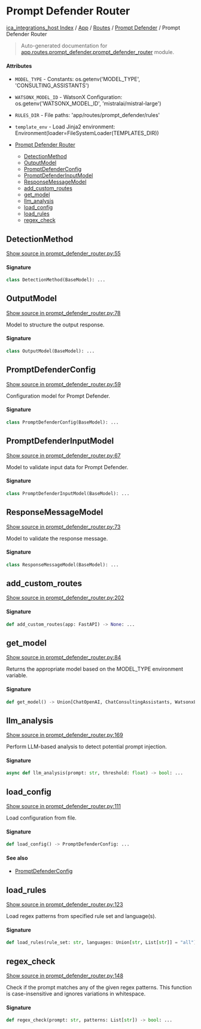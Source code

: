 # Prompt Defender Router

[ica_integrations_host Index](../../../README.md#ica_integrations_host-index) / [App](../../index.md#app) / [Routes](../index.md#routes) / [Prompt Defender](./index.md#prompt-defender) / Prompt Defender Router

> Auto-generated documentation for [app.routes.prompt_defender.prompt_defender_router](https://github.ibm.com/destiny/ica_integrations_host/blob/main/app/routes/prompt_defender/prompt_defender_router.py) module.

#### Attributes

- `MODEL_TYPE` - Constants: os.getenv('MODEL_TYPE', 'CONSULTING_ASSISTANTS')

- `WATSONX_MODEL_ID` - WatsonX Configuration: os.getenv('WATSONX_MODEL_ID', 'mistralai/mistral-large')

- `RULES_DIR` - File paths: 'app/routes/prompt_defender/rules'

- `template_env` - Load Jinja2 environment: Environment(loader=FileSystemLoader(TEMPLATES_DIR))


- [Prompt Defender Router](#prompt-defender-router)
  - [DetectionMethod](#detectionmethod)
  - [OutputModel](#outputmodel)
  - [PromptDefenderConfig](#promptdefenderconfig)
  - [PromptDefenderInputModel](#promptdefenderinputmodel)
  - [ResponseMessageModel](#responsemessagemodel)
  - [add_custom_routes](#add_custom_routes)
  - [get_model](#get_model)
  - [llm_analysis](#llm_analysis)
  - [load_config](#load_config)
  - [load_rules](#load_rules)
  - [regex_check](#regex_check)

## DetectionMethod

[Show source in prompt_defender_router.py:55](https://github.ibm.com/destiny/ica_integrations_host/blob/main/app/routes/prompt_defender/prompt_defender_router.py#L55)

#### Signature

```python
class DetectionMethod(BaseModel): ...
```



## OutputModel

[Show source in prompt_defender_router.py:78](https://github.ibm.com/destiny/ica_integrations_host/blob/main/app/routes/prompt_defender/prompt_defender_router.py#L78)

Model to structure the output response.

#### Signature

```python
class OutputModel(BaseModel): ...
```



## PromptDefenderConfig

[Show source in prompt_defender_router.py:59](https://github.ibm.com/destiny/ica_integrations_host/blob/main/app/routes/prompt_defender/prompt_defender_router.py#L59)

Configuration model for Prompt Defender.

#### Signature

```python
class PromptDefenderConfig(BaseModel): ...
```



## PromptDefenderInputModel

[Show source in prompt_defender_router.py:67](https://github.ibm.com/destiny/ica_integrations_host/blob/main/app/routes/prompt_defender/prompt_defender_router.py#L67)

Model to validate input data for Prompt Defender.

#### Signature

```python
class PromptDefenderInputModel(BaseModel): ...
```



## ResponseMessageModel

[Show source in prompt_defender_router.py:73](https://github.ibm.com/destiny/ica_integrations_host/blob/main/app/routes/prompt_defender/prompt_defender_router.py#L73)

Model to validate the response message.

#### Signature

```python
class ResponseMessageModel(BaseModel): ...
```



## add_custom_routes

[Show source in prompt_defender_router.py:202](https://github.ibm.com/destiny/ica_integrations_host/blob/main/app/routes/prompt_defender/prompt_defender_router.py#L202)

#### Signature

```python
def add_custom_routes(app: FastAPI) -> None: ...
```



## get_model

[Show source in prompt_defender_router.py:84](https://github.ibm.com/destiny/ica_integrations_host/blob/main/app/routes/prompt_defender/prompt_defender_router.py#L84)

Returns the appropriate model based on the MODEL_TYPE environment variable.

#### Signature

```python
def get_model() -> Union[ChatOpenAI, ChatConsultingAssistants, WatsonxLLM]: ...
```



## llm_analysis

[Show source in prompt_defender_router.py:169](https://github.ibm.com/destiny/ica_integrations_host/blob/main/app/routes/prompt_defender/prompt_defender_router.py#L169)

Perform LLM-based analysis to detect potential prompt injection.

#### Signature

```python
async def llm_analysis(prompt: str, threshold: float) -> bool: ...
```



## load_config

[Show source in prompt_defender_router.py:111](https://github.ibm.com/destiny/ica_integrations_host/blob/main/app/routes/prompt_defender/prompt_defender_router.py#L111)

Load configuration from file.

#### Signature

```python
def load_config() -> PromptDefenderConfig: ...
```

#### See also

- [PromptDefenderConfig](#promptdefenderconfig)



## load_rules

[Show source in prompt_defender_router.py:123](https://github.ibm.com/destiny/ica_integrations_host/blob/main/app/routes/prompt_defender/prompt_defender_router.py#L123)

Load regex patterns from specified rule set and language(s).

#### Signature

```python
def load_rules(rule_set: str, languages: Union[str, List[str]] = "all") -> List[str]: ...
```



## regex_check

[Show source in prompt_defender_router.py:148](https://github.ibm.com/destiny/ica_integrations_host/blob/main/app/routes/prompt_defender/prompt_defender_router.py#L148)

Check if the prompt matches any of the given regex patterns.
This function is case-insensitive and ignores variations in whitespace.

#### Signature

```python
def regex_check(prompt: str, patterns: List[str]) -> bool: ...
```
